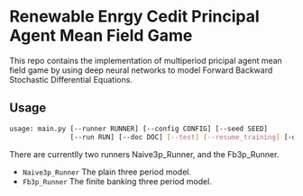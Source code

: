 # Renewable Enrgy Cedit Principal Agent Mean Field Game

This repo contains the implementation of multiperiod pricipal agent mean field game by using deep neural networks to model Forward Backward Stochastic Differential Equations.

## Usage
```bash
usage: main.py [--runner RUNNER] [--config CONFIG] [--seed SEED]
               [--run RUN] [--doc DOC] [--test] [--resume_training] [-o PLOTS_FOLDER]
```
There are currentlly two runners Naive3p_Runner, and the Fb3p_Runner.

* `Naive3p_Runner` The plain three period model.
* `Fb3p_Runner` The finite banking three period model.

